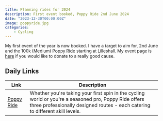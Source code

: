 ```yaml
---
title: Planning rides for 2024 
description: First event booked, Poppy Ride 2nd June 2024
date: "2023-12-30T00:00:00Z"
image: poppyride.jpg
categories:
    - Cycling
---
```

My first event of the year is now booked. I have a target to aim for, 2nd June and the 100k (Medium) [Poppy Ride](https://www.britishlegion.org.uk/get-involved/things-to-do/events/poppy-ride) starting at Lilleshall. My event page is [here](https://royalbritishlegion.enthuse.com/pf/scott-paterson) if you would like to donate to a really good cause.

## Daily Links

|Link|Description|
|--------|----|
|[Poppy Ride]([https://url](https://www.britishlegion.org.uk/get-involved/things-to-do/events/poppy-ride))|Whether you're taking your first spin in the cycling world or you're a seasoned pro, Poppy Ride offers three professionally designed routes - each catering to different skill levels.|
